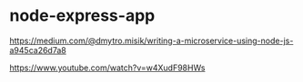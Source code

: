 # node-express-app



https://medium.com/@dmytro.misik/writing-a-microservice-using-node-js-a945ca26d7a8



https://www.youtube.com/watch?v=w4XudF98HWs